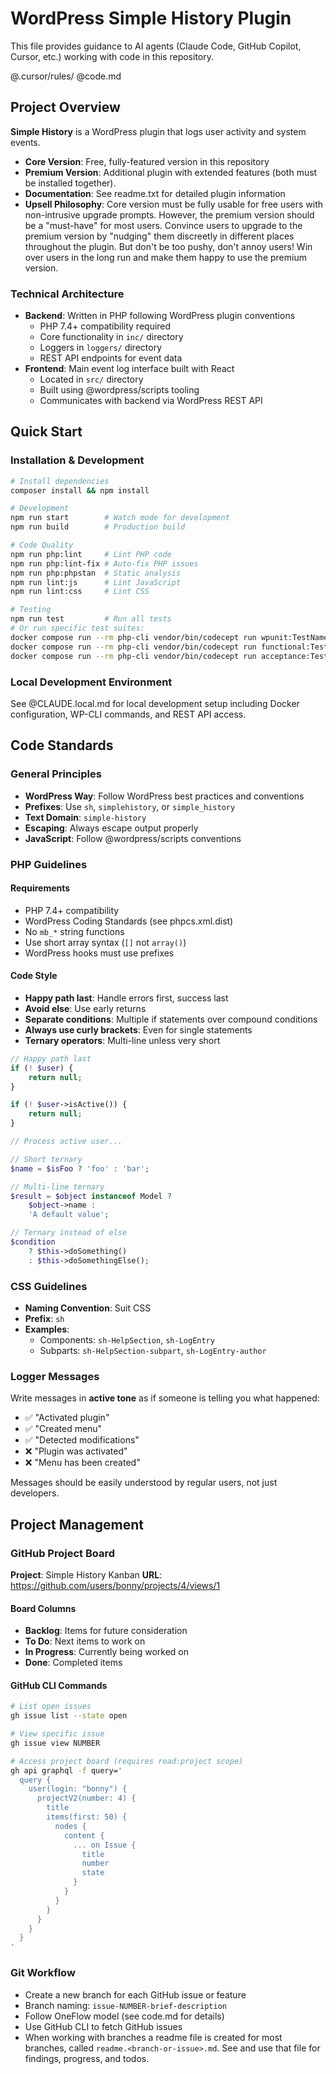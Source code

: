 # WordPress Simple History Plugin

This file provides guidance to AI agents (Claude Code, GitHub Copilot, Cursor, etc.) working with code in this repository.

@.cursor/rules/
@code.md

## Project Overview

**Simple History** is a WordPress plugin that logs user activity and system events.

-   **Core Version**: Free, fully-featured version in this repository
-   **Premium Version**: Additional plugin with extended features (both must be installed together).
-   **Documentation**: See readme.txt for detailed plugin information
-   **Upsell Philosophy**: Core version must be fully usable for free users with non-intrusive upgrade prompts. However, the premium version should be a "must-have" for most users. Convince users to upgrade to the premium version by "nudging" them discreetly in different places throughout the plugin. But don't be too pushy, don't annoy users! Win over users in the long run and make them happy to use the premium version.

### Technical Architecture

-   **Backend**: Written in PHP following WordPress plugin conventions
    -   PHP 7.4+ compatibility required
    -   Core functionality in `inc/` directory
    -   Loggers in `loggers/` directory
    -   REST API endpoints for event data
-   **Frontend**: Main event log interface built with React
    -   Located in `src/` directory
    -   Built using @wordpress/scripts tooling
    -   Communicates with backend via WordPress REST API

## Quick Start

### Installation & Development

```bash
# Install dependencies
composer install && npm install

# Development
npm run start        # Watch mode for development
npm run build        # Production build

# Code Quality
npm run php:lint     # Lint PHP code
npm run php:lint-fix # Auto-fix PHP issues
npm run php:phpstan  # Static analysis
npm run lint:js      # Lint JavaScript
npm run lint:css     # Lint CSS

# Testing
npm run test         # Run all tests
# Or run specific test suites:
docker compose run --rm php-cli vendor/bin/codecept run wpunit:TestName
docker compose run --rm php-cli vendor/bin/codecept run functional:TestName
docker compose run --rm php-cli vendor/bin/codecept run acceptance:TestName
```

### Local Development Environment

See @CLAUDE.local.md for local development setup including Docker configuration, WP-CLI commands, and REST API access.

## Code Standards

### General Principles

-   **WordPress Way**: Follow WordPress best practices and conventions
-   **Prefixes**: Use `sh`, `simplehistory`, or `simple_history`
-   **Text Domain**: `simple-history`
-   **Escaping**: Always escape output properly
-   **JavaScript**: Follow @wordpress/scripts conventions

### PHP Guidelines

#### Requirements

-   PHP 7.4+ compatibility
-   WordPress Coding Standards (see phpcs.xml.dist)
-   No `mb_*` string functions
-   Use short array syntax (`[]` not `array()`)
-   WordPress hooks must use prefixes

#### Code Style

-   **Happy path last**: Handle errors first, success last
-   **Avoid else**: Use early returns
-   **Separate conditions**: Multiple if statements over compound conditions
-   **Always use curly brackets**: Even for single statements
-   **Ternary operators**: Multi-line unless very short

```php
// Happy path last
if (! $user) {
    return null;
}

if (! $user->isActive()) {
    return null;
}

// Process active user...

// Short ternary
$name = $isFoo ? 'foo' : 'bar';

// Multi-line ternary
$result = $object instanceof Model ?
    $object->name :
    'A default value';

// Ternary instead of else
$condition
    ? $this->doSomething()
    : $this->doSomethingElse();
```

### CSS Guidelines

-   **Naming Convention**: Suit CSS
-   **Prefix**: `sh`
-   **Examples**:
    -   Components: `sh-HelpSection`, `sh-LogEntry`
    -   Subparts: `sh-HelpSection-subpart`, `sh-LogEntry-author`

### Logger Messages

Write messages in **active tone** as if someone is telling you what happened:

-   ✅ "Activated plugin"
-   ✅ "Created menu"
-   ✅ "Detected modifications"
-   ❌ "Plugin was activated"
-   ❌ "Menu has been created"

Messages should be easily understood by regular users, not just developers.

## Project Management

### GitHub Project Board

**Project**: Simple History Kanban
**URL**: https://github.com/users/bonny/projects/4/views/1

#### Board Columns

-   **Backlog**: Items for future consideration
-   **To Do**: Next items to work on
-   **In Progress**: Currently being worked on
-   **Done**: Completed items

#### GitHub CLI Commands

```bash
# List open issues
gh issue list --state open

# View specific issue
gh issue view NUMBER

# Access project board (requires read:project scope)
gh api graphql -f query='
  query {
    user(login: "bonny") {
      projectV2(number: 4) {
        title
        items(first: 50) {
          nodes {
            content {
              ... on Issue {
                title
                number
                state
              }
            }
          }
        }
      }
    }
  }
'
```

### Git Workflow

-   Create a new branch for each GitHub issue or feature
-   Branch naming: `issue-NUMBER-brief-description`
-   Follow OneFlow model (see code.md for details)
-   Use GitHub CLI to fetch GitHub issues
-   When working with branches a readme file is created for most branches, called `readme.<branch-or-issue>.md`. See and use that file for findings, progress, and todos.
